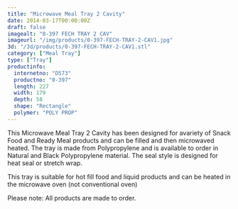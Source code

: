 ```yaml
---
title: "Microwave Meal Tray 2 Cavity"
date: 2014-03-17T00:00:00Z
draft: false
imagealt: "0-397 FECH TRAY 2 CAV"
imageurl: "/img/products/0-397-FECH-TRAY-2-CAV1.jpg"
3d: "/3d/products/0-397-FECH-TRAY-2-CAV1.stl"
category: ["Meal Tray"]
type: ["Tray"]
productinfo:
  internetno: "D573"
  productno: "0-397"
  length: 227
  width: 179
  depth: 58
  shape: "Rectangle"
  polymer: "POLY PROP"
---
```

This Microwave Meal Tray 2 Cavity has been designed for avariety of Snack Food and Ready Meal products and can be filled and then microwaved heated. The tray is made from Polypropylene and is available to order in Natural and Black Polypropylene material. The seal style is designed for heat seal or stretch wrap.

This tray is suitable for hot fill food and liquid products and can be heated in the microwave oven (not conventional oven)

Please note: All products are made to order.
